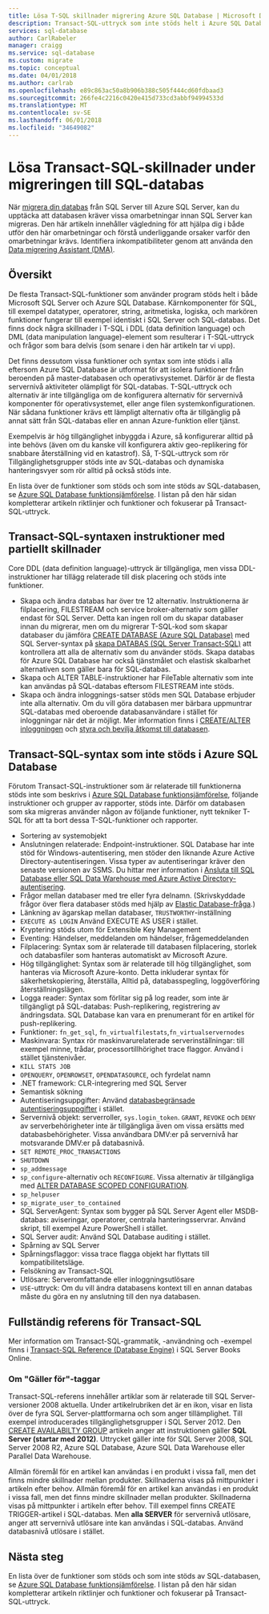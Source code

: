 ```yaml
---
title: Lösa T-SQL skillnader migrering Azure SQL Database | Microsoft Docs
description: Transact-SQL-uttryck som inte stöds helt i Azure SQL Database
services: sql-database
author: CarlRabeler
manager: craigg
ms.service: sql-database
ms.custom: migrate
ms.topic: conceptual
ms.date: 04/01/2018
ms.author: carlrab
ms.openlocfilehash: e89c863ac50a8b906b388c505f444cd60fdbaad3
ms.sourcegitcommit: 266fe4c2216c0420e415d733cd3abbf94994533d
ms.translationtype: MT
ms.contentlocale: sv-SE
ms.lasthandoff: 06/01/2018
ms.locfileid: "34649082"
---
```

# <a name="resolving-transact-sql-differences-during-migration-to-sql-database"></a>Lösa Transact-SQL-skillnader under migreringen till SQL-databas   
När [migrera din databas](sql-database-cloud-migrate.md) från SQL Server till Azure SQL Server, kan du upptäcka att databasen kräver vissa omarbetningar innan SQL Server kan migreras. Den här artikeln innehåller vägledning för att hjälpa dig i både utför den här omarbetningar och förstå underliggande orsaker varför den omarbetningar krävs. Identifiera inkompatibiliteter genom att använda den [Data migrering Assistant (DMA)](https://www.microsoft.com/download/details.aspx?id=53595).

## <a name="overview"></a>Översikt
De flesta Transact-SQL-funktioner som använder program stöds helt i både Microsoft SQL Server och Azure SQL Database. Kärnkomponenter för SQL, till exempel datatyper, operatorer, string, aritmetiska, logiska, och markören funktioner fungerar till exempel identiskt i SQL Server och SQL-databas. Det finns dock några skillnader i T-SQL i DDL (data definition language) och DML (data manipulation language)-element som resulterar i T-SQL-uttryck och frågor som bara delvis (som senare i den här artikeln tar vi upp).

Det finns dessutom vissa funktioner och syntax som inte stöds i alla eftersom Azure SQL Database är utformat för att isolera funktioner från beroenden på master-databasen och operativsystemet. Därför är de flesta servernivå aktiviteter olämpligt för SQL-databas. T-SQL-uttryck och alternativ är inte tillgängliga om de konfigurera alternativ för servernivå komponenter för operativsystemet, eller ange filen systemkonfigurationen. När sådana funktioner krävs ett lämpligt alternativ ofta är tillgänglig på annat sätt från SQL-databas eller en annan Azure-funktion eller tjänst. 

Exempelvis är hög tillgänglighet inbyggda i Azure, så konfigurerar alltid på inte behövs (även om du kanske vill konfigurera aktiv geo-replikering för snabbare återställning vid en katastrof). Så, T-SQL-uttryck som rör Tillgänglighetsgrupper stöds inte av SQL-databas och dynamiska hanteringsvyer som rör alltid på också stöds inte.

En lista över de funktioner som stöds och som inte stöds av SQL-databasen, se [Azure SQL Database funktionsjämförelse](sql-database-features.md). I listan på den här sidan kompletterar artikeln riktlinjer och funktioner och fokuserar på Transact-SQL-uttryck.

## <a name="transact-sql-syntax-statements-with-partial-differences"></a>Transact-SQL-syntaxen instruktioner med partiellt skillnader
Core DDL (data definition language)-uttryck är tillgängliga, men vissa DDL-instruktioner har tillägg relaterade till disk placering och stöds inte funktioner. 

- Skapa och ändra databas har över tre 12 alternativ. Instruktionerna är filplacering, FILESTREAM och service broker-alternativ som gäller endast för SQL Server. Detta kan ingen roll om du skapar databaser innan du migrerar, men om du migrerar T-SQL-kod som skapar databaser du jämföra [CREATE DATABASE (Azure SQL Database)](https://msdn.microsoft.com/library/dn268335.aspx) med SQL Server-syntax på [skapa DATABAS (SQL Server Transact-SQL)](https://msdn.microsoft.com/library/ms176061.aspx) att kontrollera att alla de alternativ som du använder stöds. Skapa databas för Azure SQL Database har också tjänstmålet och elastisk skalbarhet alternativen som gäller bara för SQL-databas.
- Skapa och ALTER TABLE-instruktioner har FileTable alternativ som inte kan användas på SQL-databas eftersom FILESTREAM inte stöds.
- Skapa och ändra inloggnings-satser stöds men SQL Database erbjuder inte alla alternativ. Om du vill göra databasen mer bärbara uppmuntrar SQL-databas med oberoende databasanvändare i stället för inloggningar när det är möjligt. Mer information finns i [CREATE/ALTER inloggningen](https://msdn.microsoft.com/library/ms189828.aspx) och [styra och bevilja åtkomst till databasen](https://docs.microsoft.com/azure/sql-database/sql-database-manage-logins).

## <a name="transact-sql-syntax-not-supported-in-azure-sql-database"></a>Transact-SQL-syntax som inte stöds i Azure SQL Database   
Förutom Transact-SQL-instruktioner som är relaterade till funktionerna stöds inte som beskrivs i [Azure SQL Database funktionsjämförelse](sql-database-features.md), följande instruktioner och grupper av rapporter, stöds inte. Därför om databasen som ska migreras använder någon av följande funktioner, nytt tekniker T-SQL för att ta bort dessa T-SQL-funktioner och rapporter.

- Sortering av systemobjekt
- Anslutningen relaterade: Endpoint-instruktioner. SQL Database har inte stöd för Windows-autentisering, men stöder den liknande Azure Active Directory-autentiseringen. Vissa typer av autentiseringar kräver den senaste versionen av SSMS. Du hittar mer information i [Ansluta till SQL Database eller SQL Data Warehouse med Azure Active Directory-autentisering](sql-database-aad-authentication.md).
- Frågor mellan databaser med tre eller fyra delnamn. (Skrivskyddade frågor över flera databaser stöds med hjälp av [Elastic Database-fråga](sql-database-elastic-query-overview.md).)
- Länkning av ägarskap mellan databaser, `TRUSTWORTHY`-inställning
- `EXECUTE AS LOGIN` Använd EXECUTE AS USER i stället.
- Kryptering stöds utom för Extensible Key Management
- Eventing: Händelser, meddelanden om händelser, frågemeddelanden
- Filplacering: Syntax som är relaterade till databasen filplacering, storlek och databasfiler som hanteras automatiskt av Microsoft Azure.
- Hög tillgänglighet: Syntax som är relaterade till hög tillgänglighet, som hanteras via Microsoft Azure-konto. Detta inkluderar syntax för säkerhetskopiering, återställa, Alltid på, databasspegling, loggöverföring återställningslägen.
- Logga reader: Syntax som förlitar sig på log reader, som inte är tillgängligt på SQL-databas: Push-replikering, registrering av ändringsdata. SQL Database kan vara en prenumerant för en artikel för push-replikering.
- Funktioner: `fn_get_sql`, `fn_virtualfilestats`,`fn_virtualservernodes`
- Maskinvara: Syntax rör maskinvarurelaterade serverinställningar: till exempel minne, trådar, processortillhörighet trace flaggor. Använd i stället tjänstenivåer.
- `KILL STATS JOB`
- `OPENQUERY`, `OPENROWSET`, `OPENDATASOURCE`, och fyrdelat namn
- .NET framework: CLR-integrering med SQL Server
- Semantisk sökning
- Autentiseringsuppgifter: Använd [databasbegränsade autentiseringsuppgifter](https://msdn.microsoft.com/library/mt270260.aspx) i stället.
- Servernivå objekt: serverroller, `sys.login_token`. `GRANT`, `REVOKE` och `DENY` av serverbehörigheter inte är tillgängliga även om vissa ersätts med databasbehörigheter. Vissa användbara DMV:er på servernivå har motsvarande DMV:er på databasnivå.
- `SET REMOTE_PROC_TRANSACTIONS`
- `SHUTDOWN`
- `sp_addmessage`
- `sp_configure`-alternativ och `RECONFIGURE`. Vissa alternativ är tillgängliga med [ALTER DATABASE SCOPED CONFIGURATION](https://msdn.microsoft.com/library/mt629158.aspx).
- `sp_helpuser`
- `sp_migrate_user_to_contained`
- SQL ServerAgent: Syntax som bygger på SQL Server Agent eller MSDB-databas: aviseringar, operatorer, centrala hanteringsservrar. Använd skript, till exempel Azure PowerShell i stället.
- SQL Server audit: Använd SQL Database auditing i stället.
- Spårning av SQL Server
- Spårningsflaggor: vissa trace flagga objekt har flyttats till kompatibilitetsläge.
- Felsökning av Transact-SQL
- Utlösare: Serveromfattande eller inloggningsutlösare
- `USE`-uttryck: Om du vill ändra databasens kontext till en annan databas måste du göra en ny anslutning till den nya databasen.

## <a name="full-transact-sql-reference"></a>Fullständig referens för Transact-SQL
Mer information om Transact-SQL-grammatik, -användning och -exempel finns i [Transact-SQL Reference (Database Engine)](https://msdn.microsoft.com/library/bb510741.aspx) i SQL Server Books Online. 

### <a name="about-the-applies-to-tags"></a>Om "Gäller för"-taggar
Transact-SQL-referens innehåller artiklar som är relaterade till SQL Server-versioner 2008 aktuella. Under artikelrubriken det är en ikon, visar en lista över de fyra SQL Server-plattformarna och som anger tillämplighet. Till exempel introducerades tillgänglighetsgrupper i SQL Server 2012. Den [CREATE AVAILABILTY GROUP](https://msdn.microsoft.com/library/ff878399.aspx) artikeln anger att instruktionen gäller **SQL Server (startar med 2012)**. Uttrycket gäller inte för SQL Server 2008, SQL Server 2008 R2, Azure SQL Database, Azure SQL Data Warehouse eller Parallel Data Warehouse.

Allmän föremål för en artikel kan användas i en produkt i vissa fall, men det finns mindre skillnader mellan produkter. Skillnaderna visas på mittpunkter i artikeln efter behov. Allmän föremål för en artikel kan användas i en produkt i vissa fall, men det finns mindre skillnader mellan produkter. Skillnaderna visas på mittpunkter i artikeln efter behov. Till exempel finns CREATE TRIGGER-artikel i SQL-databas. Men **alla SERVER** för servernivå utlösare, anger att servernivå utlösare inte kan användas i SQL-databas. Använd databasnivå utlösare i stället.

## <a name="next-steps"></a>Nästa steg

En lista över de funktioner som stöds och som inte stöds av SQL-databasen, se [Azure SQL Database funktionsjämförelse](sql-database-features.md). I listan på den här sidan kompletterar artikeln riktlinjer och funktioner och fokuserar på Transact-SQL-uttryck.

